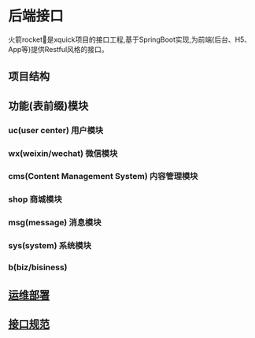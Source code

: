 # 后端接口

火箭rocket🚀是xquick项目的接口工程,基于SpringBoot实现,为前端\(后台、H5、App等\)提供Restful风格的接口。

## 项目结构

## 功能\(表前缀\)模块

### uc\(user center\) 用户模块

### wx\(weixin/wechat\) 微信模块

### cms\(Content Management System\) 内容管理模块

### shop 商城模块

### msg\(message\) 消息模块

### sys\(system\) 系统模块

### b\(biz/bisiness\)


## [运维部署](DevOps.md)

## [接口规范](Restful.md)

